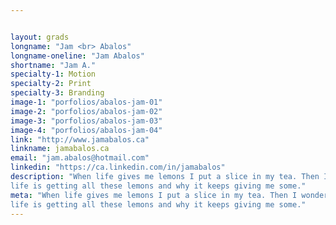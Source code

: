 ```yaml
---


layout: grads
longname: "Jam <br> Abalos"
longname-oneline: "Jam Abalos"
shortname: "Jam A."
specialty-1: Motion
specialty-2: Print
specialty-3: Branding
image-1: "porfolios/abalos-jam-01"
image-2: "porfolios/abalos-jam-02"
image-3: "porfolios/abalos-jam-03"
image-4: "porfolios/abalos-jam-04"
link: "http://www.jamabalos.ca"
linkname: jamabalos.ca
email: "jam.abalos@hotmail.com"
linkedin: "https://ca.linkedin.com/in/jamabalos"
description: "When life gives me lemons I put a slice in my tea. Then I wonder where
life is getting all these lemons and why it keeps giving me some."
meta: "When life gives me lemons I put a slice in my tea. Then I wonder where
life is getting all these lemons and why it keeps giving me some."
---
```

